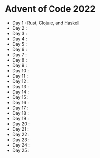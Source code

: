# Advent of Code 2022

  - Day 1  : [Rust][day1:rust], [Clojure][day1:clojure], and [Haskell][day1:haskell]
  - Day 2  :
  - Day 3  :
  - Day 4  :
  - Day 5  :
  - Day 6  :
  - Day 7  :
  - Day 8  :
  - Day 9  :
  - Day 10 :
  - Day 11 :
  - Day 12 :
  - Day 13 :
  - Day 14 :
  - Day 15 :
  - Day 16 :
  - Day 17 :
  - Day 18 :
  - Day 19 :
  - Day 20 :
  - Day 21 :
  - Day 22 :
  - Day 23 :
  - Day 24 :
  - Day 25 :

[day1:rust]: ./rust-solutions/src/day1.rs
[day1:clojure]: ./clojure-solutions/src/clojure_solutions/day1.clj
[day1:haskell]: ./haskell-solutions/src/Day1.hs
